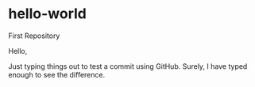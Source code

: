 # hello-world
First Repository

Hello,

Just typing things out to test a commit using GitHub.
Surely, I have typed enough to see the difference.
